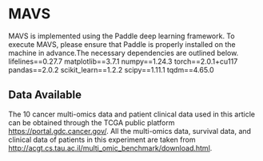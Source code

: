 # MAVS
MAVS is implemented using the Paddle deep learning framework. To execute MAVS, please ensure that Paddle is properly installed on the machine in advance.The necessary dependencies are outlined below.
lifelines==0.27.7
matplotlib==3.7.1
numpy==1.24.3
torch==2.0.1+cu117
pandas==2.0.2
scikit_learn==1.2.2
scipy==1.11.1
tqdm==4.65.0

## Data Available
The 10 cancer multi-omics data and patient clinical data used in this article can be obtained through the TCGA public platform https://portal.gdc.cancer.gov/. All the multi-omics data, survival data, and clinical data of patients in this experiment are taken from http://acgt.cs.tau.ac.il/multi_omic_benchmark/download.html.


